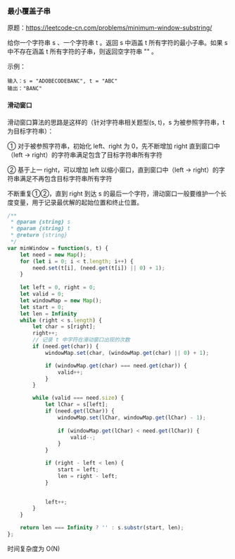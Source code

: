### 最小覆盖子串

原题：https://leetcode-cn.com/problems/minimum-window-substring/

给你一个字符串 s 、一个字符串 t 。返回 s 中涵盖 t 所有字符的最小子串。如果 s 中不存在涵盖 t 所有字符的子串，则返回空字符串 "" 。

示例：
```
输入：s = "ADOBECODEBANC", t = "ABC"
输出："BANC"
```

#### 滑动窗口

滑动窗口算法的思路是这样的（针对字符串相关题型(s, t)，s 为被参照字符串，t 为目标字符串）：

① 对于被参照字符串，初始化 left、right 为 0，先不断增加 right 直到窗口中（left -> right）的字符串满足包含了目标字符串所有字符

② 基于上一 right，可以增加 left 以缩小窗口，直到窗口中（left -> right）的字符串满足不再包含目标字符串所有字符

不断重复①②，直到 right 到达 s 的最后一个字符，滑动窗口一般要维护一个长度变量，用于记录最优解的起始位置和终止位置。

```js
/**
 * @param {string} s
 * @param {string} t
 * @return {string}
 */
var minWindow = function(s, t) {
    let need = new Map();
    for (let i = 0; i < t.length; i++) {
        need.set(t[i], (need.get(t[i]) || 0) + 1);
    }
    
    let left = 0, right = 0;
    let valid = 0;
    let windowMap = new Map(); 
    let start = 0;
    let len = Infinity
    while (right < s.length) {
        let char = s[right];
        right++;
        // 记录 t 中字符在滑动窗口出现的次数
        if (need.get(char)) {
            windowMap.set(char, (windowMap.get(char) || 0) + 1);

            if (windowMap.get(char) === need.get(char)) {
                valid++;
            }
        }

        while (valid === need.size) {
            let lChar = s[left];
            if (need.get(lChar)) {
                windowMap.set(lChar, windowMap.get(lChar) - 1);
                
                if (windowMap.get(lChar) < need.get(lChar)) {
                    valid--;
                }
            }

            if (right - left < len) {
                start = left;
                len = right - left;
            }
            

            left++;
        }
    }

    return len === Infinity ? '' : s.substr(start, len);
};
```

时间复杂度为 O(N)